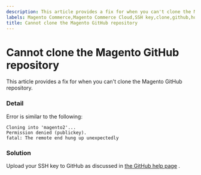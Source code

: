 ```yaml
---
description: This article provides a fix for when you can't clone the Magento GitHub repository.
labels: Magento Commerce,Magento Commerce Cloud,SSH key,clone,github,how to,repository
title: Cannot clone the Magento GitHub repository
---
```


# Cannot clone the Magento GitHub repository

This article provides a fix for when you can't clone the Magento GitHub repository.

<h3 id="detail">Detail</h3>

Error is similar to the following:

```terminal
Cloning into 'magento2'...
Permission denied (publickey).
fatal: The remote end hung up unexpectedly
```

<h3 id="solution">Solution</h3>

Upload your SSH key to GitHub as discussed in [the GitHub help page](https://help.github.com/articles/generating-ssh-keys) .